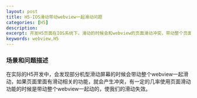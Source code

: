 ```yaml
---
layout: post
title: H5-IOS滑动带动webview一起滑动问题
categories: [H5]
description:
excerpt: 开发H5页面在IOS系统下，滑动的时候会和webview的页面滑动冲突，带动整个页面一起上下滑动，影响页面功能，也会使页面出现白屏。
keywords: webview,H5
---
```


### 场景和问题描述

在实际的H5开发中，会发现部分机型滑动屏幕的时候会带动整个webview一起滑动，如果页面里面有滑动相关的功能，就会产生冲突，有一定的几率使用页面滑动功能的时候是带动整个webview一起动的，使我们的滑动失效。

##

